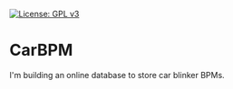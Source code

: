 [![License: GPL v3](https://img.shields.io/badge/License-GPLv3-blue.svg)](https://www.gnu.org/licenses/gpl-3.0)

# CarBPM

I'm building an online database to store car blinker BPMs.